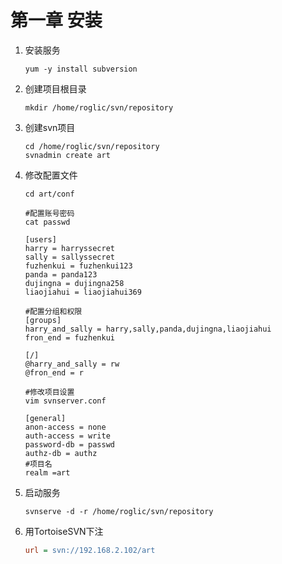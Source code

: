 # 第一章 安装

1. 安装服务

   ```shell
   yum -y install subversion
   ```

2. 创建项目根目录

   ```shell
   mkdir /home/roglic/svn/repository
   ```

3. 创建svn项目

   ```shell
   cd /home/roglic/svn/repository
   svnadmin create art
   ```

4. 修改配置文件

   ```shell
   cd art/conf
   
   #配置账号密码
   cat passwd
   
   [users]
   harry = harryssecret
   sally = sallyssecret
   fuzhenkui = fuzhenkui123
   panda = panda123
   dujingna = dujingna258
   liaojiahui = liaojiahui369
   
   #配置分组和权限
   [groups]
   harry_and_sally = harry,sally,panda,dujingna,liaojiahui
   fron_end = fuzhenkui
   
   [/]
   @harry_and_sally = rw
   @fron_end = r
   
   #修改项目设置
   vim svnserver.conf 
   
   [general]
   anon-access = none
   auth-access = write
   password-db = passwd
   authz-db = authz
   #项目名
   realm =art
   ```

5. 启动服务

   ```shell
   svnserve -d -r /home/roglic/svn/repository
   ```

6. 用TortoiseSVN下注

   ```ini
   url = svn://192.168.2.102/art
   ```

   

